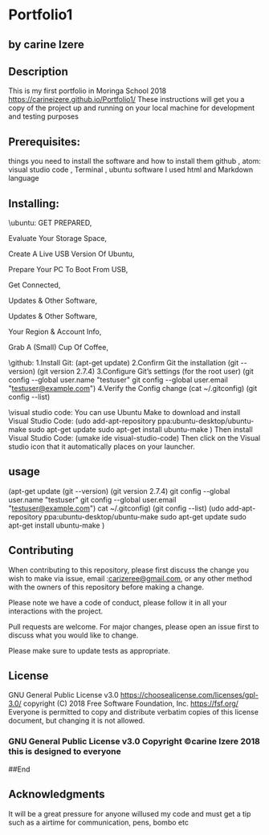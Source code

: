 # Portfolio1
## by carine Izere
## Description
This is my first portfolio in Moringa School 2018 https://carineizere.github.io/Portfolio1/
These instructions will get you a copy of the project up and running on your local machine for development and testing purposes

## Prerequisites: 
things you need to install the software and how to install them
github , atom: visual studio code , Terminal , ubuntu software
I used html and Markdown language
## Installing:
\ubuntu:
GET PREPARED,

Evaluate Your Storage Space,

Create A Live USB Version Of Ubuntu,

Prepare Your PC To Boot From USB,

Get Connected,

Updates & Other Software,

Updates & Other Software,

Your Region & Account Info,

Grab A (Small) Cup Of Coffee,

\github:
1.Install Git:
(apt-get update)
2.Confirm Git the installation
(git --version) (git version 2.7.4)
3.Configure Git’s settings (for the root user)
(git config --global user.name "testuser"
git config --global user.email "testuser@example.com")
4.Verify the Config change
(cat ~/.gitconfig)
(git config --list)

\visual studio code:
You can use Ubuntu Make to download and install Visual Studio Code:
(udo add-apt-repository ppa:ubuntu-desktop/ubuntu-make
sudo apt-get update
sudo apt-get install ubuntu-make
)
Then install Visual Studio Code:
(umake ide visual-studio-code)
Then click on the Visual studio icon that it automatically places on your launcher.

## usage
(apt-get update
(git --version) (git version 2.7.4)
git config --global user.name "testuser"
git config --global user.email "testuser@example.com")
cat ~/.gitconfig)
(git config --list)
(udo add-apt-repository ppa:ubuntu-desktop/ubuntu-make
sudo apt-get update
sudo apt-get install ubuntu-make
)

## Contributing

When contributing to this repository, please first discuss the change you wish to make via issue, email :carizeree@gmail.com, or any other method with the owners of this repository before making a change.

Please note we have a code of conduct, please follow it in all your interactions with the project.

Pull requests are welcome. For major changes, please open an issue first to discuss what you would like to change.

Please make sure to update tests as appropriate.

## License

GNU General Public License v3.0 
https://choosealicense.com/licenses/gpl-3.0/
copyright (C) 2018 Free Software Foundation, Inc. <https://fsf.org/>
 Everyone is permitted to copy and distribute verbatim copies
 of this license document, but changing it is not allowed.
 ### GNU General Public License v3.0 Copyright ©️carine Izere 2018 this is designed to everyone 
 ##End

 ## Acknowledgments
 It will be a great pressure for anyone willused my code and must get a tip such as a airtime for communication, pens, bombo etc 


















